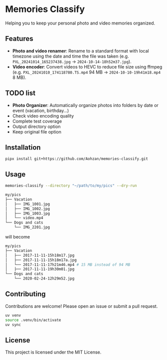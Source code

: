 # Memories Classify

Helping you to keep your personal photo and video memories organized.

## Features

- **Photo and video renamer**: Rename to a standard format with local timezone using the date and time the file was taken (e.g. `PXL_20241014_165237438.jpg` → `2024-10-14-18h52m37.jpg`).
- **Video encoder**: Convert videos to HEVC to reduce file size using ffmpeg (e.g. `PXL_20241010_174118780.TS.mp4` 94 MB → `2024-10-10-19h41m18.mp4` 8 MB).

## TODO list

- **Photo Organizer**: Automatically organize photos into folders by date or event (vacation, birthday…)
- Check video encoding quality
- Complete test coverage
- Output directory option
- Keep original file option

## Installation

`pipx install git+https://github.com/Aohzan/memories-classify.git`

## Usage

```bash
memories-classify --directory "~/path/to/my/pics" --dry-run
```

```bash
my/pics
├── Vacation
│   ├── IMG_1001.jpg
│   ├── IMG_1002.jpg
│   ├── IMG_1003.jpg
│   └── video.mp4
└── Dogs and cats
    └── IMG_2201.jpg
```

will become

```bash
my/pics
├── Vacation
│   ├── 2017-11-11-15h18m17.jpg
│   ├── 2017-11-11-15h18m17a.jpg
│   └── 2017-11-11-17h21m46.mp4 # 15 MB instead of 94 MB
│   ├── 2017-11-11-19h30m01.jpg
└── Dogs and cats
    └── 2020-02-24-12h29m52.jpg
```

## Contributing

Contributions are welcome! Please open an issue or submit a pull request.

```bash
uv venv
source .venv/bin/activate
uv sync
```

## License

This project is licensed under the MIT License.
